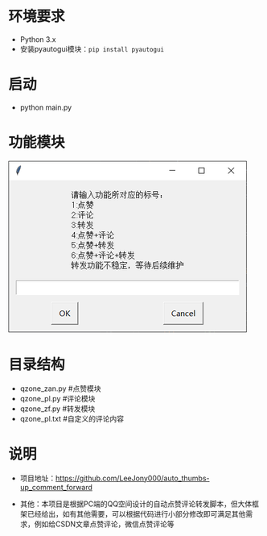 # 环境要求

+ Python 3.x
+ 安装pyautogui模块：`pip install pyautogui`

# 启动

+ python main.py

# 功能模块

![](功能模块.png)

# 目录结构

+ qzone_zan.py   #点赞模块
+ qzone_pl.py      #评论模块
+ qzone_zf.py      #转发模块
+ qzone_pl.txt     #自定义的评论内容

# 说明

+ 项目地址：https://github.com/LeeJony000/auto_thumbs-up_comment_forward

+ 其他：本项目是根据PC端的QQ空间设计的自动点赞评论转发脚本，但大体框架已经给出，如有其他需要，可以根据代码进行小部分修改即可满足其他需求，例如给CSDN文章点赞评论，微信点赞评论等
